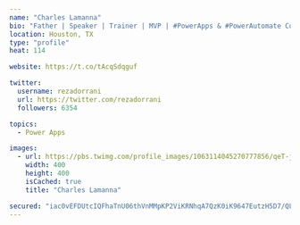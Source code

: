 ```yaml
---
name: "Charles Lamanna"
bio: "Father | Speaker | Trainer | MVP | #PowerApps & #PowerAutomate Community Super User | YouTuber Right-pointing triangle http://youtube.com/c/rezadorrani | Learn - Share - Clockwise rightwards and leftwards open circle arrows"
location: Houston, TX
type: "profile"
heat: 114

website: https://t.co/tAcqSdqguf

twitter:
  username: rezadorrani
  url: https://twitter.com/rezadorrani
  followers: 6354

topics:
  - Power Apps

images:
  - url: https://pbs.twimg.com/profile_images/1063114045270777856/qeT-jpWr_400x400.jpg
    width: 400
    height: 400
    isCached: true
    title: "Charles Lamanna"

secured: "iac0vEFDUtcIQFhaTnU06thVnMMpKP2ViKRNhqA7QzK0iK9647EutzH5D7/QLbLYMfsKa8Q1L1otUgmnDo7cw7OAz5fOX0EsC011JaZXD5gP0VhC2gkx4OLh7aq18P88bBrvyoxiekxuMwrSkuk4NrERVitCaKhkFUxs88QR97h51oE3o9QgeMNHOvmV6DxdLx9rzIMw7LajF72ELacNvFb5nfvA9Mos7OH2I0pUI+gHKNneKKSEm7RWHiqWV3V6H1exnTNrD+4jY8OCOoJIoyq/4bjmvgFVg2wwx54VEP99Qx4L1EzA+LS+2SEtk8YLptLrPQg81pa3A5x1Mo9iXzEZ1wtlNe8oPWMO6iug09tLFjCFO+0MUqrqVS+UfP7fm0hcD7UNM1ehy/04sMCT0bwteBaqwguV82gacZlmYP4=;nWea5YSzvSNHDFJc5RVoxg=="
---
```


